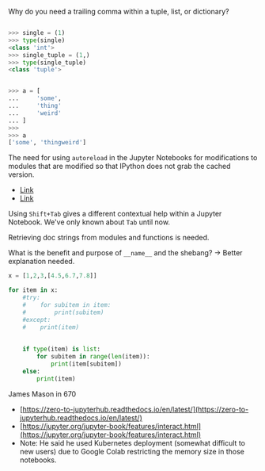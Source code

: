 Why do you need a trailing comma within a tuple, list, or dictionary?
```python

>>> single = (1)
>>> type(single)
<class 'int'>
>>> single_tuple = (1,)
>>> type(single_tuple)
<class 'tuple'>
```

```python

>>> a = [
...     'some',
...     'thing'
...     'weird'
... ]
>>> 
>>> a
['some', 'thingweird']
```

The need for using `autoreload` in the Jupyter Notebooks for modifications to modules that are modified so that IPython does not grab the cached version.  
* [Link](https://stackoverflow.com/questions/5364050/reloading-submodules-in-ipython)
* [Link](https://stackoverflow.com/questions/1907993/autoreload-of-modules-in-ipython)

Using `Shift+Tab` gives a different contextual help within a Jupyter Notebook. We've only known about `Tab` until now.

Retrieving doc strings from modules and functions is needed.

What is the benefit and purpose of `__name__` and the shebang? -> Better explanation needed.


```python
x = [1,2,3,[4.5,6.7,7.8]]

for item in x:
    #try:
    #    for subitem in item:
    #        print(subitem)
    #except:
    #    print(item)
    
    
    if type(item) is list:
        for subitem in range(len(item)):
            print(item[subitem])
    else:
        print(item)
```


James Mason in 670
* [https://zero-to-jupyterhub.readthedocs.io/en/latest/](https://zero-to-jupyterhub.readthedocs.io/en/latest/)
* [https://jupyter.org/jupyter-book/features/interact.html](https://jupyter.org/jupyter-book/features/interact.html)
* Note: He said he used Kubernetes deployment (somewhat difficult to new users) due to Google Colab restricting the memory size in those notebooks.
